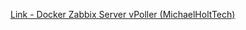 [Link - Docker Zabbix Server vPoller (MichaelHoltTech)](https://github.com/MichaelHoltTech/docker-zabbix3-vpoller)
